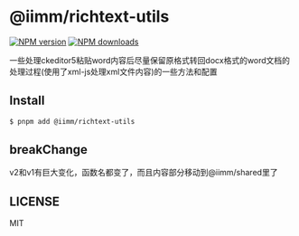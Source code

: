 # @iimm/richtext-utils

[![NPM version](https://img.shields.io/npm/v/@iimm/richtext-utils.svg?style=flat)](https://npmjs.org/package/@iimm/richtext-utils)
[![NPM downloads](http://img.shields.io/npm/dm/@iimm/richtext-utils.svg?style=flat)](https://npmjs.org/package/@iimm/richtext-utils)

一些处理ckeditor5粘贴word内容后尽量保留原格式转回docx格式的word文档的处理过程(使用了xml-js处理xml文件内容)的一些方法和配置

## Install

```bash
$ pnpm add @iimm/richtext-utils
```

## breakChange
v2和v1有巨大变化，函数名都变了，而且内容部分移动到@iimm/shared里了


## LICENSE

MIT
